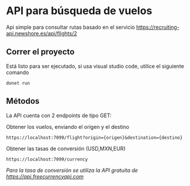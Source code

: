 # API para búsqueda de vuelos
Api simple para consultar rutas basado en el servicio https://recruiting-api.newshore.es/api/flights/2

## Correr el proyecto
Está listo para ser ejecutado, si usa visual studio code, utilice el siguiente comando
```
donet run
```

## Métodos
La API cuenta con 2 endpoints de tipo GET:

Obtener los vuelos, enviando el origen y el destino
```
https://localhost:7099/flight?origin={origen}&destination={destino}
```

Obtener las tasas de conversión (USD,MXN,EUR)
```
https://localhost:7099/currency
```

_Para la tasa de conversión se utiliza la API gratuita de https://api.freecurrencyapi.com_
